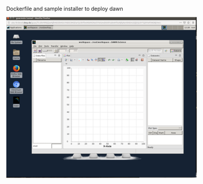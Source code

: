 Dockerfile and sample installer to deploy dawn

![DAWN](../screenshots/dawn.calipsoplus.screenshot.png?raw=true "dawn snapshot")
